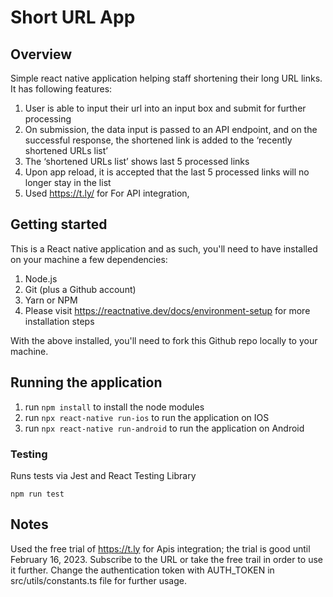 # Short URL App

## Overview

Simple react native application helping staff shortening their long URL links.
It has following features:

1. User is able to input their url into an input box and submit for further processing
2. On submission, the data input is passed to an API endpoint, and on the successful response, the shortened link is added to the ‘recently shortened URLs list’
3. The ‘shortened URLs list’ shows last 5 processed links
4. Upon app reload, it is accepted that the last 5 processed links will no longer stay in the list
5. Used https://t.ly/ for For API integration,

## Getting started

This is a React native application and as such, you'll need to have installed on your machine a few dependencies:

1. Node.js
2. Git (plus a Github account)
3. Yarn or NPM
4. Please visit https://reactnative.dev/docs/environment-setup for more installation steps

With the above installed, you'll need to fork this Github repo locally to your machine.

## Running the application

1. run `npm install` to install the node modules
2. run `npx react-native run-ios` to run the application on IOS
3. run `npx react-native run-android` to run the application on Android

### Testing

Runs tests via Jest and React Testing Library

```
npm run test
```

## Notes

Used the free trial of https://t.ly for Apis integration; the trial is good until February 16, 2023. Subscribe to the URL or take the free trail in order to use it further. Change the authentication token with AUTH_TOKEN in src/utils/constants.ts file for further usage.
